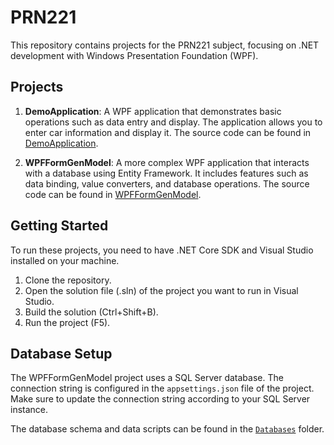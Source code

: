 # PRN221 

This repository contains projects for the PRN221 subject, focusing on .NET development with Windows Presentation Foundation (WPF).

## Projects

1. **DemoApplication**: A WPF application that demonstrates basic operations such as data entry and display. The application allows you to enter car information and display it. The source code can be found in [DemoApplication](DemoApplication/DemoApplication).

2. **WPFFormGenModel**: A more complex WPF application that interacts with a database using Entity Framework. It includes features such as data binding, value converters, and database operations. The source code can be found in [WPFFormGenModel](WPFFormGenModel/WPFFormGenModel).

## Getting Started

To run these projects, you need to have .NET Core SDK and Visual Studio installed on your machine.

1. Clone the repository.
2. Open the solution file (.sln) of the project you want to run in Visual Studio.
3. Build the solution (Ctrl+Shift+B).
4. Run the project (F5).

## Database Setup

The WPFFormGenModel project uses a SQL Server database. The connection string is configured in the `appsettings.json` file of the project. Make sure to update the connection string according to your SQL Server instance.

The database schema and data scripts can be found in the [`Databases`](command:_github.copilot.openRelativePath?%5B%22Databases%22%5D "Databases") folder.